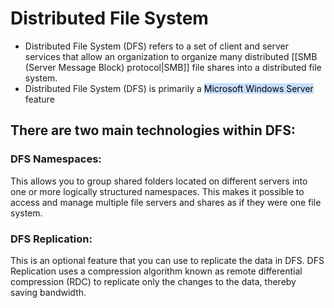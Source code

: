 # Distributed File System
- Distributed File System (DFS) refers to a set of client and server services that allow an organization to organize many distributed [[SMB (Server Message Block) protocol|SMB]] file shares into a distributed file system.
- Distributed File System (DFS) is primarily a <mark style="background: #ADCCFFA6;">Microsoft Windows Server</mark> feature

## There are two main technologies within DFS:

### DFS Namespaces: 
This allows you to group shared folders located on different servers into one or more logically structured namespaces. This makes it possible to access and manage multiple file servers and shares as if they were one file system.

### DFS Replication: 
This is an optional feature that you can use to replicate the data in DFS. DFS Replication uses a compression algorithm known as remote differential compression (RDC) to replicate only the changes to the data, thereby saving bandwidth.